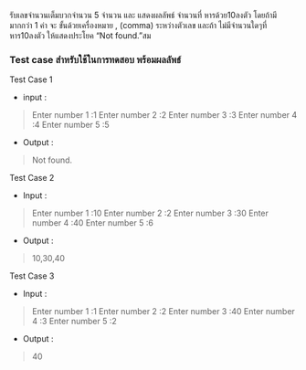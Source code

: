 ﻿รับเลขจำนวนเต็มบวกจำนวน 5 จำนวน และ แสดงผลลัพธ์ จำนวนที่ หารด้วย10ลงตัว โดยถ้ามีมากกว่า 1 ค่า จะ ขั้นด้วยเครื่องหมาย , (comma) ระหว่างตัวเลข
 และถ้า ไม่มีจำนวนใดๆที่หาร10ลงตัว ให้แสดงประโยค “Not found.”สม 
 


### Test case สำหรับใช้ในการทดสอบ พร้อมผลลัพธ์


Test Case 1

- input :

> Enter number 1 :1
> Enter number 2 :2
> Enter number 3 :3
> Enter number 4 :4
> Enter number 5 :5



- Output :

> Not found.

Test Case 2

- Input : 

> Enter number 1 :10 
> Enter number 2 :2 
> Enter number 3 :30 
> Enter number 4 :40 
> Enter number 5 :6 

- Output :

> 10,30,40

Test Case 3

- Input : 

> Enter number 1 :1
> Enter number 2 :2
> Enter number 3 :40
> Enter number 4 :3
> Enter number 5 :2

- Output :

> 40
